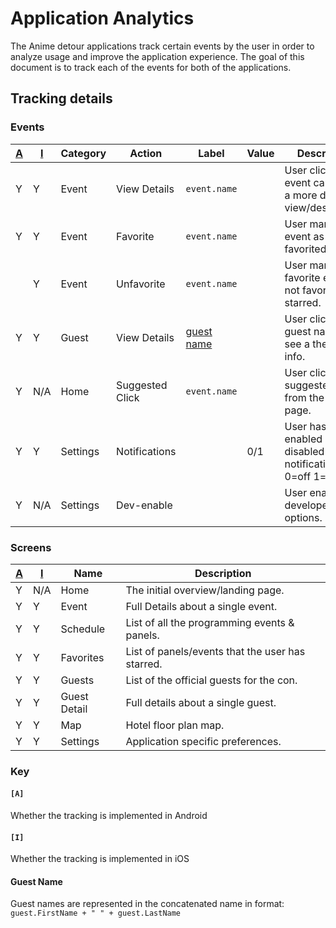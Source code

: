 Application Analytics
=====================

The Anime detour applications track certain events by the user
in order to analyze usage and improve the application experience.
The goal of this document is to track each of the events for
both of the applications.

Tracking details
----------------

### Events

[A] | [I] | Category | Action          | Label        | Value | Description
----|-----|----------|-----------------|--------------|-------|------------
 Y  |  Y  | Event    | View Details    | `event.name` |       | User clicks on an event card to see a more detailed view/description.
 Y  |  Y  | Event    | Favorite        | `event.name` |       | User marks the event as favorited/starred.
    |  Y  | Event    | Unfavorite      | `event.name` |       | User marks the favorite event as not favorited/not starred.
 Y  |  Y  | Guest    | View Details    | [guest name] |       | User clicks on a guest name to see a the full bio info.
 Y  | N/A | Home     | Suggested Click | `event.name` |       | User clicks on a suggested event from the home page.
 Y  |  Y  | Settings | Notifications   |              | 0/1   | User has enabled or disabled notifications. 0=off 1=on
 Y  | N/A | Settings | Dev-enable      |              |       | User enabled developer options.


### Screens

[A] | [I] | Name         | Description
----|-----|--------------|------------
 Y  | N/A | Home         | The initial overview/landing page.
 Y  |  Y  | Event        | Full Details about a single event.
 Y  |  Y  | Schedule     | List of all the programming events & panels.
 Y  |  Y  | Favorites    | List of panels/events that the user has starred.
 Y  |  Y  | Guests       | List of the official guests for the con.
 Y  |  Y  | Guest Detail | Full details about a single guest.
 Y  |  Y  | Map          | Hotel floor plan map.
 Y  |  Y  | Settings     | Application specific preferences.


### Key

#### `[A]`
Whether the tracking is implemented in Android

#### `[I]`
Whether the tracking is implemented in iOS

#### Guest Name
Guest names are represented in the concatenated name in format:
`guest.FirstName + " " + guest.LastName`

[A]: #a
[I]: #i
[Guest Name]: #guest-name
